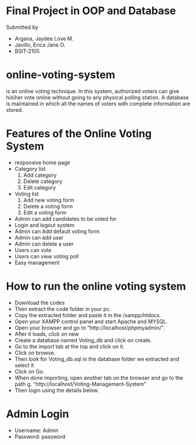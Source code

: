 # Final Project in OOP and Database
Submitted by 
- Argana, Jaydee Love M.
- Javillo, Erica Jane O.
- BSIT-2105


# online-voting-system
is an online voting technique. In this system, authorized voters can give his\her vote online without going to any physical polling station. A database is maintained in which all the names of voters with complete information are stored.

# Features of the Online Voting System 
- responsive home page
- Category list
  1. Add category
  2. Delete category
  3. Edit category
- Voting list
  1. Add new voting form
  2. Delete a voting form
  3. Edit a voting form
- Admin can add candidates to be voted for
- Login and logout system
- Admin can Add default voting form
- Admin can add user
- Admin can delete a user
- Users can vote
- Users can view voting poll
- Easy management

# How to run the online voting system
- Download the codes
- Then extract the code folder in your pc.
- Copy the extracted folder and paste it in the /xampp/htdocs.
- Open your XAMPP control panel and start Apache and MYSQL.
- Open your browser and go to “http://localhost/phpmyadmin/”.
- After it loads, click on new
- Create a database named Voting_db and click on create.
- Go to the import tab at the top and click on it.
- Click on browse.
- Then look for Voting_db.sql in the database folder we extracted and select it
- Click on Go.
- When done importing, open another tab on the browser and go to the path g. “http://localhost/Voting-Management-System”
- Then login using the details below.
# Admin Login
- Username: Admin
- Password: password


